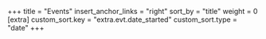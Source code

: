 +++
title = "Events"
insert_anchor_links = "right"
sort_by = "title"
weight = 0
[extra]
custom_sort.key = "extra.evt.date_started"
custom_sort.type = "date"
+++

